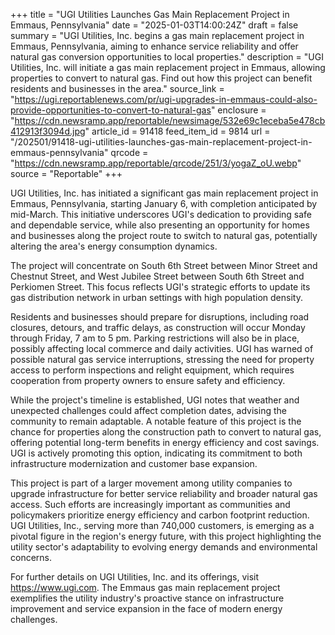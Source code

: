 +++
title = "UGI Utilities Launches Gas Main Replacement Project in Emmaus, Pennsylvania"
date = "2025-01-03T14:00:24Z"
draft = false
summary = "UGI Utilities, Inc. begins a gas main replacement project in Emmaus, Pennsylvania, aiming to enhance service reliability and offer natural gas conversion opportunities to local properties."
description = "UGI Utilities, Inc. will initiate a gas main replacement project in Emmaus, allowing properties to convert to natural gas. Find out how this project can benefit residents and businesses in the area."
source_link = "https://ugi.reportablenews.com/pr/ugi-upgrades-in-emmaus-could-also-provide-opportunities-to-convert-to-natural-gas"
enclosure = "https://cdn.newsramp.app/reportable/newsimage/532e69c1eceba5e478cb412913f3094d.jpg"
article_id = 91418
feed_item_id = 9814
url = "/202501/91418-ugi-utilities-launches-gas-main-replacement-project-in-emmaus-pennsylvania"
qrcode = "https://cdn.newsramp.app/reportable/qrcode/251/3/yogaZ_oU.webp"
source = "Reportable"
+++

<p>UGI Utilities, Inc. has initiated a significant gas main replacement project in Emmaus, Pennsylvania, starting January 6, with completion anticipated by mid-March. This initiative underscores UGI's dedication to providing safe and dependable service, while also presenting an opportunity for homes and businesses along the project route to switch to natural gas, potentially altering the area's energy consumption dynamics.</p><p>The project will concentrate on South 6th Street between Minor Street and Chestnut Street, and West Jubilee Street between South 6th Street and Perkiomen Street. This focus reflects UGI's strategic efforts to update its gas distribution network in urban settings with high population density.</p><p>Residents and businesses should prepare for disruptions, including road closures, detours, and traffic delays, as construction will occur Monday through Friday, 7 am to 5 pm. Parking restrictions will also be in place, possibly affecting local commerce and daily activities. UGI has warned of possible natural gas service interruptions, stressing the need for property access to perform inspections and relight equipment, which requires cooperation from property owners to ensure safety and efficiency.</p><p>While the project's timeline is established, UGI notes that weather and unexpected challenges could affect completion dates, advising the community to remain adaptable. A notable feature of this project is the chance for properties along the construction path to convert to natural gas, offering potential long-term benefits in energy efficiency and cost savings. UGI is actively promoting this option, indicating its commitment to both infrastructure modernization and customer base expansion.</p><p>This project is part of a larger movement among utility companies to upgrade infrastructure for better service reliability and broader natural gas access. Such efforts are increasingly important as communities and policymakers prioritize energy efficiency and carbon footprint reduction. UGI Utilities, Inc., serving more than 740,000 customers, is emerging as a pivotal figure in the region's energy future, with this project highlighting the utility sector's adaptability to evolving energy demands and environmental concerns.</p><p>For further details on UGI Utilities, Inc. and its offerings, visit <a href='https://www.ugi.com' rel='nofollow' target='_blank'>https://www.ugi.com</a>. The Emmaus gas main replacement project exemplifies the utility industry's proactive stance on infrastructure improvement and service expansion in the face of modern energy challenges.</p>